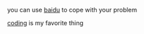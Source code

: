 you can use [baidu](https://www.baidu.com "In a way, it's not a good browser") to cope with your problem

[coding][coding] is my favorite thing

[coding]: https://www.zhihu.com "a boring thing for most people"